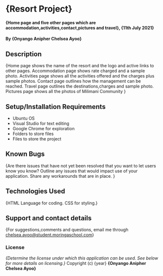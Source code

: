 # {Resort Project}
#### {Home page and five other pages which are accommodation,activities,contact,pictures and travel}, {11th July 2021}
#### By **{Onyango Anipher Chelsea Ayoo}**
## Description
{Home page shows the name of the resort and the logo and active links to other pages. Accommodation page shows rate charged and a sample photo. Activities page shows all the activities offered and the charges plus sample photos. Contact page outlines how the management can be reached. Travel page outlines the destinations,charges and sample photo. Pictures page shows all the photos of Milimani Community }
## Setup/Installation Requirements
* Ubuntu OS
* Visual Studio for text editing
* Google Chrome for exploration
* Folders to store files
* Files to store the project
## Known Bugs
{Are there issues that have not yet been resolved that you want to let users know you know? Outline any issues that would impact use of your application. Share any workarounds that are in place. }
## Technologies Used
{HTML Language for coding. CSS for styling.}
## Support and contact details
{For suggestions,comments and questions, email me through chelsea.ayoo@student.moringaschool.com}
### License
*{Determine the license under which this application can be used.  See below for more details on licensing.}*
Copyright (c) {year} **{Onyango Anipher Chelsea Ayoo}**
  